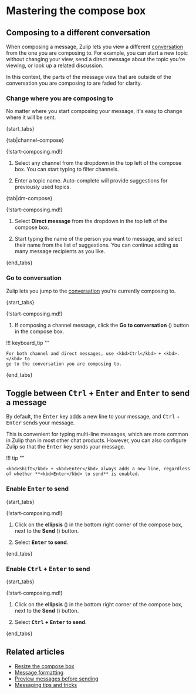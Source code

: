 # Mastering the compose box

## Composing to a different conversation

When composing a message, Zulip lets you view a different
[conversation](/help/reading-conversations) from the one you are composing to.
For example, you can start a new topic without changing your view, send a
direct message about the topic you're viewing, or look up a related discussion.

In this context, the parts of the message view that are outside of the
conversation you are composing to are faded for clarity.

### Change where you are composing to

No matter where you start composing your message, it's easy to change where it
will be sent.

{start_tabs}

{tab|channel-compose}

{!start-composing.md!}

1. Select any channel from the dropdown in the top left of the compose box. You can
   start typing to filter channels.

1. Enter a topic name. Auto-complete will provide suggestions for previously
   used topics.

{tab|dm-compose}

{!start-composing.md!}

1. Select **Direct message** from the dropdown in the top left of the compose
   box.

1. Start typing the name of the person you want to message, and
   select their name from the list of suggestions. You can continue
   adding as many message recipients as you like.

{end_tabs}


### Go to conversation

Zulip lets you jump to the [conversation](/help/reading-conversations) you're
currently composing to.

{start_tabs}

{!start-composing.md!}

1. If composing a channel message, click the **Go to conversation**
   (<i class="zulip-icon zulip-icon-arrow-left-circle"></i>) button in the
   compose box.

!!! keyboard_tip ""

    For both channel and direct messages, use <kbd>Ctrl</kbd> + <kbd>.</kbd> to
    go to the conversation you are composing to.

{end_tabs}

## Toggle between <kbd>Ctrl</kbd> + <kbd>Enter</kbd> and <kbd>Enter</kbd> to send a message

By default, the <kbd>Enter</kbd> key adds a new line to your message,
and <kbd>Ctrl</kbd> + <kbd>Enter</kbd> sends your message.

This is convenient for typing multi-line messages, which are more common in
Zulip than in most other chat products. However, you can also configure
Zulip so that the <kbd>Enter</kbd> key sends your message.

!!! tip ""

    <kbd>Shift</kbd> + <kbd>Enter</kbd> always adds a new line, regardless
    of whether **<kbd>Enter</kbd> to send** is enabled.

### Enable <kbd>Enter</kbd> to send

{start_tabs}

{!start-composing.md!}

1. Click on the **ellipsis** (<i class="zulip-icon zulip-icon-more-vertical"></i>)
   in the bottom right corner of the compose box, next to the **Send**
   (<i class="zulip-icon zulip-icon-send"></i>) button.

1. Select **<kbd>Enter</kbd> to send**.

{end_tabs}

### Enable **<kbd>Ctrl</kbd> + <kbd>Enter</kbd> to send**

{start_tabs}

{!start-composing.md!}

1. Click on the **ellipsis** (<i class="zulip-icon zulip-icon-more-vertical"></i>)
   in the bottom right corner of the compose box, next to the **Send**
   (<i class="zulip-icon zulip-icon-send"></i>) button.

1. Select **<kbd>Ctrl</kbd> + <kbd>Enter</kbd> to send**.

{end_tabs}

## Related articles

* [Resize the compose box](/help/resize-the-compose-box)
* [Message formatting](/help/format-your-message-using-markdown)
* [Preview messages before sending](/help/preview-your-message-before-sending)
* [Messaging tips and tricks](/help/messaging-tips)
